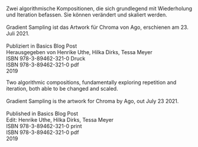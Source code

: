 <!--
title: Etüde zur algorithmischen Wiederholung und Iteration
title_translate: Etude on Algortihmic Repetition and Iteration
date: 07-2021
links: https://ago-band.info/music/ https://ago-band.bandcamp.com
list: Maßgefertigte Software
list_translate: Custom software
-->
<div><p>Zwei algorithmische Kompositionen, die sich grundlegend mit Wiederholung und Iteration befassen. Sie können verändert und skaliert werden.<br><br>
Gradient Sampling ist das Artwork für Chroma von Ago, erschienen am 23. Juli 2021.<br><br>
Publiziert in Basics Blog Post<br>
Herausgegeben von Henrike Uthe, Hilka Dirks, Tessa Meyer<br>
ISBN 978-3-89462-321-0 Druck<br>
ISBN 978-3-89462-321-0 pdf<br>
2019</p>
<p class="translate">Two algorithmic compositions, fundamentally exploring repetition and iteration, both able to be changed and scaled.<br><br>
Gradient Sampling is the artwork for Chroma by Ago, out July 23 2021.<br><br>
Published in Basics Blog Post<br>
Edit: Henrike Uthe, Hilka Dirks, Tessa Meyer<br>
ISBN 978-3-89462-321-0 print<br>
ISBN 978-3-89462-321-0 pdf<br>
2019</p></div>